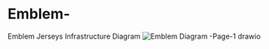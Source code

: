 # Emblem-
Emblem Jerseys Infrastructure Diagram 
![Emblem Diagram -Page-1 drawio](https://github.com/sekriam/Emblem-/assets/87101009/7586b6a1-2c18-4a77-8ec2-83057809c9af)
